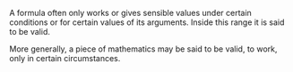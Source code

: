 A formula often only works or gives sensible values under certain
conditions or for certain values of its arguments. Inside this range it
is said to be valid.

More generally, a piece of mathematics may be said to be valid, to work,
only in certain circumstances.
